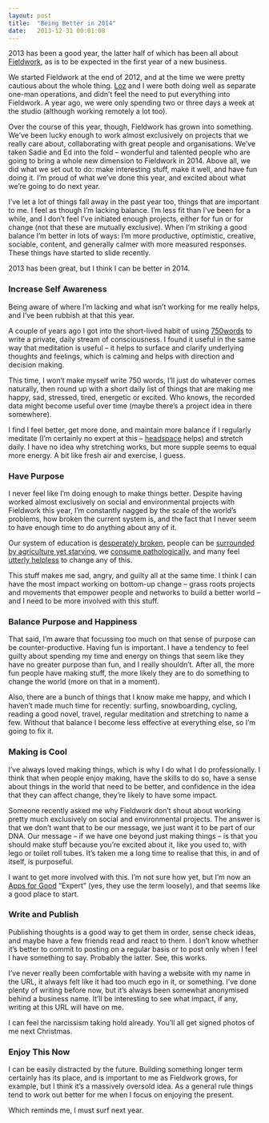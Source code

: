 ```yaml
---
layout: post
title:  "Being Better in 2014"
date:   2013-12-31 00:01:08
---
```


2013 has been a good year, the latter half of which has been all about [Fieldwork](http://madebyfieldwork.com), as is to be expected in the first year of a new business.

We started Fieldwork at the end of 2012, and at the time we were pretty cautious about the whole thing. [Loz](http://www.becausestudio.co.uk/) and I were both doing well as separate one-man operations, and didn’t feel the need to put everything into Fieldwork. A year ago, we were only spending two or three days a week at the studio (although working remotely a lot too). 

Over the course of this year, though, Fieldwork has grown into something. We’ve been lucky enough to work almost exclusively on projects that we really care about, collaborating with great people and organisations. We’ve taken Sadie and Ed into the fold – wonderful and talented people who are going to bring a whole new dimension to Fieldwork in 2014. Above all, we did what we set out to do: make interesting stuff, make it well, and have fun doing it. I’m proud of what we’ve done this year, and excited about what we’re going to do next year.

I’ve let a lot of things fall away in the past year too, things that are important to me. I feel as though I’m lacking balance. I’m less fit than I’ve been for a while, and I don’t feel I’ve initiated enough projects, either for fun or for change (not that these are mutually exclusive). When I’m striking a good balance I’m better in lots of ways: I’m more productive, optimistic, creative, sociable, content, and generally calmer with more measured responses. These things have started to slide recently.

2013 has been great, but I think I can be better in 2014. 

### Increase Self Awareness

Being aware of where I’m lacking and what isn’t working for me really helps, and I’ve been rubbish at that this year.

A couple of years ago I got into the short-lived habit of using [750words](http://750words.com/) to write a private, daily stream of consciousness. I found it useful in the same way that meditation is useful – it helps to surface and clarify underlying thoughts and feelings, which is calming and helps with direction and decision making.

This time, I won’t make myself write 750 words, I’ll just do whatever comes naturally, then round up with a short daily list of things that are making me happy, sad, stressed, tired, energetic or excited. Who knows, the recorded data might become useful over time (maybe there’s a project idea in there somewhere).

I find I feel better, get more done, and maintain more balance if I regularly meditate (I’m certainly no expert at this – [headspace](http://www.getsomeheadspace.com/) helps) and stretch daily. I have no idea why stretching works, but more supple seems to equal more energy. A bit like fresh air and exercise, I guess.

### Have Purpose

I never feel like I’m doing enough to make things better. Despite having worked almost exclusively on social and environmental projects with Fieldwork this year, I’m constantly nagged by the scale of the world’s problems, how broken the current system is, and the fact that I never seem to have enough time to do anything about any of it.

Our system of education is [desperately broken](http://www.thersa.org/events/video/archive/sir-ken-robinson), 
people can be [surrounded by agriculture yet starving](http://www.theguardian.com/society/patrick-butler-cuts-blog/2013/nov/20/rural-food-poverty-nearest-foodbank-20-miles-away), we [consume pathologically](http://www.monbiot.com/2012/12/10/the-gift-of-death/), and many feel [utterly helpless](http://www.theguardian.com/politics/2013/dec/26/fury-mps-not-voting-poll) to change any of this.

This stuff makes me sad, angry, and guilty all at the same time. I think I can have the most impact working on bottom-up change – grass roots projects and movements that empower people and networks to build a better world – and I need to be more involved with this stuff.

### Balance Purpose and Happiness

That said, I’m aware that focussing too much on that sense of purpose can be counter-productive. Having fun is important. I have a tendency to feel guilty about spending my time and energy on things that seem like they have no greater purpose than fun, and I really shouldn’t. After all, the more fun people have making stuff, the more likely they are to do something to change the world (more on that in a moment). 

Also, there are a bunch of things that I know make me happy, and which I haven’t made much time for recently: surfing, snowboarding, cycling, reading a good novel, travel, regular meditation and stretching to name a few. Without that balance I become less effective at everything else, so I’m going to fix it.

### Making is Cool

I’ve always loved making things, which is why I do what I do professionally. I think that when people enjoy making, have the skills to do so, have a sense about things in the world that need to be better, and confidence in the idea that they can affect change, they’re likely to have some impact. 

Someone recently asked me why Fieldwork don’t shout about working pretty much exclusively on social and environmental projects. The answer is that we don’t want that to be our message, we just want it to be part of our DNA. Our message – if we have one beyond just making things – is that you should make stuff because you’re excited about it, like you used to, with lego or toilet roll tubes. It’s taken me a long time to realise that this, in and of itself, is purposeful.

I want to get more involved with this. I’m not sure how yet, but I’m now an [Apps for Good](http://www.appsforgood.org/) “Expert” (yes, they use the term loosely), and that seems like a good place to start.

### Write and Publish

Publishing thoughts is a good way to get them in order, sense check ideas, and maybe have a few friends read and react to them. I don’t know whether it’s better to commit to posting on a regular basis or to post only when I feel I have something to say. Probably the latter. See, this works.

I’ve never really been comfortable with having a website with my name in the URL, it always felt like it had too much ego in it, or something. I’ve done plenty of writing before now, but it’s always been somewhat anonymised behind a business name. It’ll be interesting to see what impact, if any, writing at this URL will have on me.

I can feel the narcissism taking hold already. You’ll all get signed photos of me next Christmas.

### Enjoy This Now

I can be easily distracted by the future. Building something longer term certainly has its place, and is important to me as Fieldwork grows, for example, but I think it’s a massively oversold idea. As a general rule things tend to work out better for me when I focus on enjoying the present.

Which reminds me, I must surf next year.




